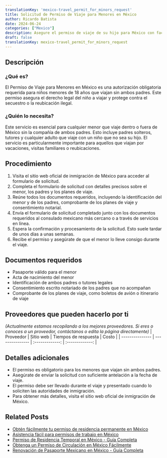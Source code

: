 ```yaml
---
translationKey: 'mexico-travel_permit_for_minors_request'
title: Solicitud de Permiso de Viaje para Menores en México
author: Ricardo Batista
date: 2024-06-24
categories: ["Mexico"]
description: Asegure el permiso de viaje de su hijo para México con facilidad. Esencial para padres solteros y tutores no parentales.
draft: false
translationKey: mexico-travel_permit_for_minors_request
---
```


## Descripción
### ¿Qué es?
El Permiso de Viaje para Menores en México es una autorización obligatoria requerida para niños menores de 18 años que viajan sin ambos padres. Este permiso asegura el derecho legal del niño a viajar y protege contra el secuestro o la reubicación ilegal.

### ¿Quién lo necesita?
Este servicio es esencial para cualquier menor que viaje dentro o fuera de México sin la compañía de ambos padres. Esto incluye padres solteros, tutores y cualquier adulto que viaje con un niño que no sea su hijo. El servicio es particularmente importante para aquellos que viajan por vacaciones, visitas familiares o reubicaciones.

## Procedimiento

1. Visita el sitio web oficial de inmigración de México para acceder al formulario de solicitud.
2. Completa el formulario de solicitud con detalles precisos sobre el menor, los padres y los planes de viaje.
3. Reúne todos los documentos requeridos, incluyendo la identificación del menor y de los padres, comprobante de los planes de viaje y consentimiento notarial.
4. Envía el formulario de solicitud completado junto con los documentos requeridos al consulado mexicano más cercano o a través de servicios en línea.
5. Espera la confirmación y procesamiento de la solicitud. Esto suele tardar de unos días a unas semanas.
6. Recibe el permiso y asegúrate de que el menor lo lleve consigo durante el viaje.

## Documentos requeridos

- Pasaporte válido para el menor
- Acta de nacimiento del menor
- Identificación de ambos padres o tutores legales
- Consentimiento escrito notariado de los padres que no acompañan
- Comprobante de los planes de viaje, como boletos de avión o itinerario de viaje

## Proveedores que pueden hacerlo por ti
_(Actualmente estamos recopilando a los mejores proveedores. Si eres o conoces a un proveedor, contáctanos o edita la página directamente)_
| Proveedor        |     Sitio web     |     Tiempos de respuesta    |       Costo      |
| --------------- | --------------- |  :-------------: | :-------------: |

## Detalles adicionales

- El permiso es obligatorio para los menores que viajan sin ambos padres.
- Asegúrate de enviar la solicitud con suficiente antelación a la fecha de viaje.
- El permiso debe ser llevado durante el viaje y presentado cuando lo soliciten las autoridades de inmigración.
- Para obtener más detalles, visita el sitio web oficial de inmigración de México.
## Related Posts

- [Obtén fácilmente tu permiso de residencia permanente en México](https://tramitit.com/spanish/guides/mexico/permiso_de_residencia_permanente/)
- [Asistencia fácil para permisos de trabajo en México](https://tramitit.com/spanish/guides/mexico/permiso_de_trabajo/)
- [Permiso de Residencia Temporal en México - Guía Completa](https://tramitit.com/spanish/guides/mexico/permiso_de_residencia_temporal/)
- [Obtenga un Permiso de Circulación en México Fácilmente](https://tramitit.com/spanish/guides/mexico/permiso_de_circulación/)
- [Renovación de Pasaporte Mexicano en México - Guía Completa](https://tramitit.com/spanish/guides/mexico/pasaporte_mexicano/)